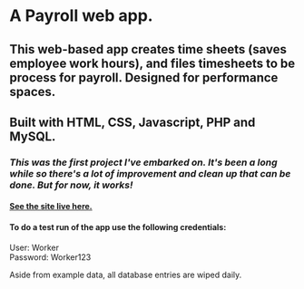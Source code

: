 # A Payroll web app.

## This web-based app creates time sheets (saves employee work hours), and files timesheets to be process for payroll. Designed for performance spaces.

## Built with HTML, CSS, Javascript, PHP and MySQL.

### *This was the first project I've embarked on. It's been a long while so there's a lot of improvement and clean up that can be done. But for now, it works!*

#### [See the site live here.](https://op-prototype.infinityfreeapp.com/)
#### To do a test run of the app use the following credentials:<br>

User: Worker<br>
Password: Worker123

Aside from example data, all database entries are wiped daily.
